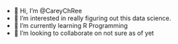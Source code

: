 - 👋 Hi, I’m @CareyChRee
- 👀 I’m interested in really figuring out this data science.
- 🌱 I’m currently learning R Programming
- 💞️ I’m looking to collaborate on not sure as of yet

<!---
CareyChRee/CareyChRee is a ✨ special ✨ repository because its `README.md` (this file) appears on your GitHub profile.
You can click the Preview link to take a look at your changes.
--->
